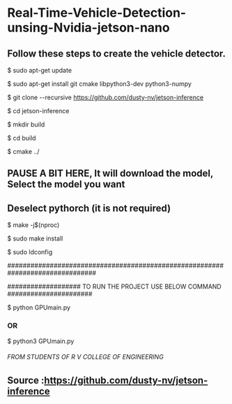 # Real-Time-Vehicle-Detection-unsing-Nvidia-jetson-nano

## Follow these steps to create the vehicle detector.


$ sudo apt-get update

$ sudo apt-get install git cmake libpython3-dev python3-numpy

$ git clone --recursive https://github.com/dusty-nv/jetson-inference

$ cd jetson-inference

$ mkdir build

$ cd build

$ cmake ../

## PAUSE A BIT HERE, It will download the model, Select the model you want

## Deselect pythorch (it is not required)

$ make -j$(nproc)

$ sudo make install

$ sudo ldconfig

###############################################################################

################### TO RUN THE PROJECT USE BELOW COMMAND ######################

$ python GPUmain.py

### OR

$ python3 GPUmain.py


###### FROM STUDENTS OF R V COLLEGE OF ENGINEERING


## Source :https://github.com/dusty-nv/jetson-inference
